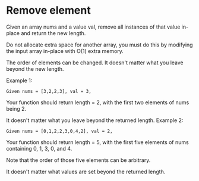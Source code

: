 # Remove element

Given an array nums and a value val, remove all instances of that value in-place and return the new length.

Do not allocate extra space for another array, you must do this by modifying the input array in-place with O(1) extra memory.

The order of elements can be changed. It doesn't matter what you leave beyond the new length.

Example 1:
```
Given nums = [3,2,2,3], val = 3,
```
Your function should return length = 2, with the first two elements of nums being 2.

It doesn't matter what you leave beyond the returned length.
Example 2:
```
Given nums = [0,1,2,2,3,0,4,2], val = 2,
```
Your function should return length = 5, with the first five elements of nums containing 0, 1, 3, 0, and 4.

Note that the order of those five elements can be arbitrary.

It doesn't matter what values are set beyond the returned length.